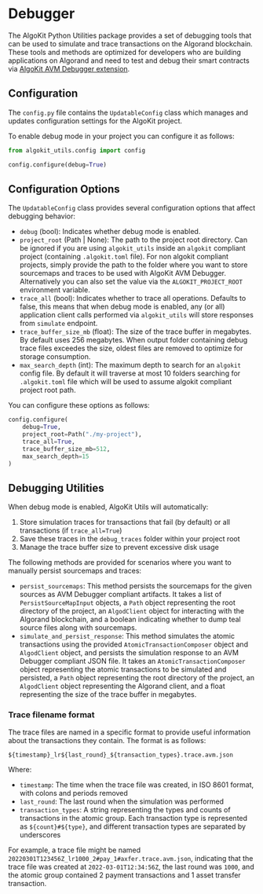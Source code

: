 # Debugger

The AlgoKit Python Utilities package provides a set of debugging tools that can be used to simulate and trace transactions on the Algorand blockchain. These tools and methods are optimized for developers who are building applications on Algorand and need to test and debug their smart contracts via [AlgoKit AVM Debugger extension](https://marketplace.visualstudio.com/items?itemName=algorandfoundation.algokit-avm-vscode-debugger).

## Configuration

The `config.py` file contains the `UpdatableConfig` class which manages and updates configuration settings for the AlgoKit project.

To enable debug mode in your project you can configure it as follows:

```python
from algokit_utils.config import config

config.configure(debug=True)
```

## Configuration Options

The `UpdatableConfig` class provides several configuration options that affect debugging behavior:

- `debug` (bool): Indicates whether debug mode is enabled.
- `project_root` (Path | None): The path to the project root directory. Can be ignored if you are using `algokit_utils` inside an `algokit` compliant project (containing `.algokit.toml` file). For non algokit compliant projects, simply provide the path to the folder where you want to store sourcemaps and traces to be used with AlgoKit AVM Debugger. Alternatively you can also set the value via the `ALGOKIT_PROJECT_ROOT` environment variable.
- `trace_all` (bool): Indicates whether to trace all operations. Defaults to false, this means that when debug mode is enabled, any (or all) application client calls performed via `algokit_utils` will store responses from `simulate` endpoint.
- `trace_buffer_size_mb` (float): The size of the trace buffer in megabytes. By default uses 256 megabytes. When output folder containing debug trace files exceedes the size, oldest files are removed to optimize for storage consumption.
- `max_search_depth` (int): The maximum depth to search for an `algokit` config file. By default it will traverse at most 10 folders searching for `.algokit.toml` file which will be used to assume algokit compliant project root path.

You can configure these options as follows:

```python
config.configure(
    debug=True,
    project_root=Path("./my-project"),
    trace_all=True,
    trace_buffer_size_mb=512,
    max_search_depth=15
)
```

## Debugging Utilities

When debug mode is enabled, AlgoKit Utils will automatically:

1. Store simulation traces for transactions that fail (by default) or all transactions (if `trace_all=True`)
2. Save these traces in the `debug_traces` folder within your project root
3. Manage the trace buffer size to prevent excessive disk usage

The following methods are provided for scenarios where you want to manually persist sourcemaps and traces:

- `persist_sourcemaps`: This method persists the sourcemaps for the
  given sources as AVM Debugger compliant artifacts. It takes a list of
  `PersistSourceMapInput` objects, a `Path` object representing the root
  directory of the project, an `AlgodClient` object for interacting with the
  Algorand blockchain, and a boolean indicating whether to dump teal source
  files along with sourcemaps.
- `simulate_and_persist_response`: This method simulates the atomic
  transactions using the provided `AtomicTransactionComposer` object and
  `AlgodClient` object, and persists the simulation response to an AVM
  Debugger compliant JSON file. It takes an `AtomicTransactionComposer`
  object representing the atomic transactions to be simulated and persisted,
  a `Path` object representing the root directory of the project, an
  `AlgodClient` object representing the Algorand client, and a float
  representing the size of the trace buffer in megabytes.

### Trace filename format

The trace files are named in a specific format to provide useful information about the transactions they contain. The format is as follows:

```
${timestamp}_lr${last_round}_${transaction_types}.trace.avm.json
```

Where:

- `timestamp`: The time when the trace file was created, in ISO 8601 format, with colons and periods removed
- `last_round`: The last round when the simulation was performed
- `transaction_types`: A string representing the types and counts of transactions in the atomic group. Each transaction type is represented as `${count}#${type}`, and different transaction types are separated by underscores

For example, a trace file might be named `20220301T123456Z_lr1000_2#pay_1#axfer.trace.avm.json`, indicating that the trace file was created at `2022-03-01T12:34:56Z`, the last round was `1000`, and the atomic group contained 2 payment transactions and 1 asset transfer transaction.
